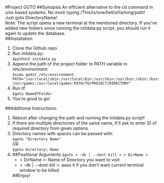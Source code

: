#Project GOTO
##Synopsis
An efficient alternative to the cd command in unix based systems. No more typing /This/is/one/hell/of/a/long/path!<br>
Just goto DirectoryName!<br>
Note: The script opens a new terminal at the mentioned directory. If you've added new folders since running the initdata.py script, you should run it again to update the database.<br>
##Installation
<ol>
<li>Clone the Github repo<br></li>
<li>Run initdata.py:<br>
<code>$python3 initdata.py</code><br></li>
<li>Append the path of the project folder to PATH variable in /etc/environment:<br>
<code>$sudo gedit /etc/environment</code><br></li>
<code>PATH="/usr/local/sbin:/usr/local/bin:/usr/sbin:/usr/bin:/sbin:/bin:/usr/games:/usr/local/games:PATH/TO/PROJECT/DIRECTORY"</code></li>
<li>Run it!<br>
<code>$goto NameOfFolder</code><br></li>
<li>You're good to go!</li>
</ol>
##Additional Instructions:
<ol>
<li>Reboot after changing the path and running the initdata.py script!</li>
<li>If there are multiple directories of the same name, It'll ask to enter ID of required directory from given options.<br></li>
<li>Directory names with spaces can be passed with:<br>
<code>$goto "Directory Name"</code><br>
OR<br>
<code>$goto Directory\ Name</code><br><li>
##Positional Arguments
<code>$goto < -dk | --dont-kill > < DirName ></code><br>
<ul>
<li>< DirName >: Name of Directory you want to visit</li>
<li>< -dk | --dont-kill >: pass it if you don't want current terminal window to be killed</li>
</ul>
##Enjoy!
